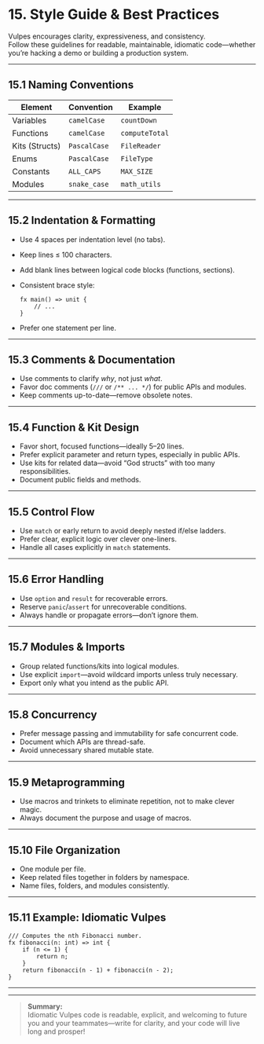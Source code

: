 # 15. Style Guide & Best Practices

Vulpes encourages clarity, expressiveness, and consistency.  
Follow these guidelines for readable, maintainable, idiomatic code—whether you’re hacking a demo or building a production system.

---

## 15.1 Naming Conventions

| Element        | Convention      | Example            |
|----------------|----------------|--------------------|
| Variables      | `camelCase`    | `countDown`        |
| Functions      | `camelCase`    | `computeTotal`     |
| Kits (Structs) | `PascalCase`   | `FileReader`       |
| Enums          | `PascalCase`   | `FileType`         |
| Constants      | `ALL_CAPS`     | `MAX_SIZE`         |
| Modules        | `snake_case`   | `math_utils`       |

---

## 15.2 Indentation & Formatting

- Use 4 spaces per indentation level (no tabs).
- Keep lines ≤ 100 characters.
- Add blank lines between logical code blocks (functions, sections).
- Consistent brace style:

    ```vlp
    fx main() => unit {
        // ...
    }
    ```

- Prefer one statement per line.

---

## 15.3 Comments & Documentation

- Use comments to clarify *why*, not just *what*.
- Favor doc comments (`///` or `/** ... */`) for public APIs and modules.
- Keep comments up-to-date—remove obsolete notes.

---

## 15.4 Function & Kit Design

- Favor short, focused functions—ideally 5–20 lines.
- Prefer explicit parameter and return types, especially in public APIs.
- Use kits for related data—avoid “God structs” with too many responsibilities.
- Document public fields and methods.

---

## 15.5 Control Flow

- Use `match` or early return to avoid deeply nested if/else ladders.
- Prefer clear, explicit logic over clever one-liners.
- Handle all cases explicitly in `match` statements.

---

## 15.6 Error Handling

- Use `option` and `result` for recoverable errors.
- Reserve `panic`/`assert` for unrecoverable conditions.
- Always handle or propagate errors—don’t ignore them.

---

## 15.7 Modules & Imports

- Group related functions/kits into logical modules.
- Use explicit `import`—avoid wildcard imports unless truly necessary.
- Export only what you intend as the public API.

---

## 15.8 Concurrency

- Prefer message passing and immutability for safe concurrent code.
- Document which APIs are thread-safe.
- Avoid unnecessary shared mutable state.

---

## 15.9 Metaprogramming

- Use macros and trinkets to eliminate repetition, not to make clever magic.
- Always document the purpose and usage of macros.

---

## 15.10 File Organization

- One module per file.
- Keep related files together in folders by namespace.
- Name files, folders, and modules consistently.

---

## 15.11 Example: Idiomatic Vulpes

```vlp
/// Computes the nth Fibonacci number.
fx fibonacci(n: int) => int {
    if (n <= 1) {
        return n;
    }
    return fibonacci(n - 1) + fibonacci(n - 2);
}
```

---

<!--
TODO:
- Write a “Vulpes Style Linter” for automated checks
- Document idioms for common patterns (builder, visitor, etc.)
- Add community style guides for web, games, CLI, etc.
-->

---

> **Summary:**  
> Idiomatic Vulpes code is readable, explicit, and welcoming to future you and your teammates—write for clarity, and your code will live long and prosper!
